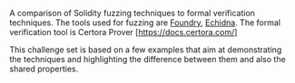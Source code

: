




A comparison of Solidity fuzzing techniques to formal verification techniques. 
The tools used for fuzzing are  [Foundry](https://book.getfoundry.sh/), [Echidna](https://secure-contracts.com/program-analysis/echidna/index.html). The formal verification tool is Certora Prover [https://docs.certora.com/]

This challenge set is based on a few examples that aim at demonstrating the techniques and highlighting the difference between them and also the shared properties. 

